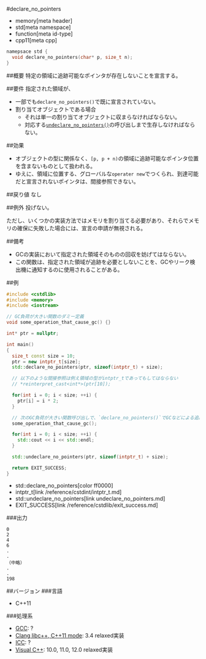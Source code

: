 #declare_no_pointers
* memory[meta header]
* std[meta namespace]
* function[meta id-type]
* cpp11[meta cpp]

```cpp
namepsace std {
  void declare_no_pointers(char* p, size_t n);
}
```

##概要
特定の領域に追跡可能なポインタが存在しないことを宣言する。


##要件
指定された領域が、

- 一部でも`declare_no_pointers()`で既に宣言されていない。
- 割り当てオブジェクトである場合
    - それは単一の割り当てオブジェクトに収まらなければならない。
    - 対応する[`undeclare_no_pointers()`](undeclare_no_pointers.md)の呼び出しまで生存しなければならない。


##効果
- オブジェクトの型に関係なく、`[p, p + n)`の領域に追跡可能なポインタ位置を含まないものとして扱われる。
- ゆえに、領域に位置する、グローバルな`operater new`でつくられ、到達可能だと宣言されないポインタは、間接参照できない。


##戻り値
なし


##例外
投げない。

ただし、いくつかの実装方法ではメモリを割り当てる必要があり、それらでメモリの確保に失敗した場合には、宣言の申請が無視される。


##備考
- GCの実装において指定された領域そのものの回収を妨げてはならない。
- この関数は、指定された領域が追跡を必要としないことを、GCやリーク検出機に通知するのに使用されることがある。


##例
```cpp
#include <cstdlib>
#include <memory>
#include <iostream>

// GC負荷が大きい関数のダミー定義
void some_operation_that_cause_gc() {}

int* ptr = nullptr;

int main()
{
  size_t const size = 10;
  ptr = new intptr_t[size];
  std::declare_no_pointers(ptr, sizeof(intptr_t) + size);

  // 以下のような間接参照は例え領域の型がintptr_tであってもしてはならない
  // *reinterpret_cast<int*>(ptr[10]);

  for(int i = 0; i < size; ++i) {
    ptr[i] = i * 2;
  }

  // 次のGC負荷が大きい関数呼び出しで、`declare_no_pointers()`でGCなどによる追跡が若干軽くなる
  some_operation_that_cause_gc();

  for(int i = 0; i < size; ++i) {
    std::cout << i << std::endl;
  }

  std::undeclare_no_pointers(ptr, sizeof(intptr_t) + size);

  return EXIT_SUCCESS;
}
```
* std::declare_no_pointers[color ff0000]
* intptr_t[link /reference/cstdint/intptr_t.md]
* std::undeclare_no_pointers[link undeclare_no_pointers.md]
* EXIT_SUCCESS[link /reference/cstdlib/exit_success.md]

###出力
```
0
2
4
6
.
.
（中略）
.
.
198
```

##バージョン
###言語
- C++11

###処理系
- [GCC](/implementation.md#gcc): ?
- [Clang libc++, C++11 mode](/implementation.md#clang): 3.4 relaxed実装
- [ICC](/implementation.md#icc): ?
- [Visual C++](/implementation.md#visual_cpp): 10.0, 11.0, 12.0 relaxed実装
